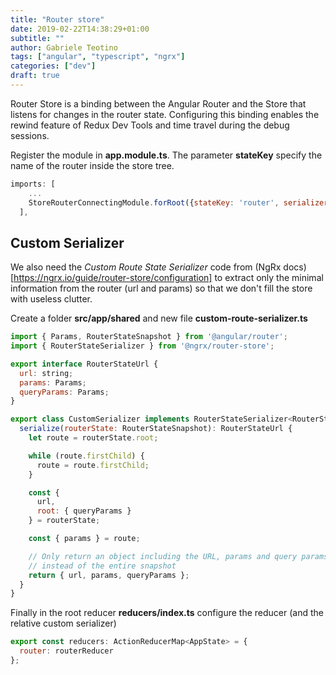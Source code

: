 ```yaml
---
title: "Router store"
date: 2019-02-22T14:38:29+01:00
subtitle: ""
author: Gabriele Teotino
tags: ["angular", "typescript", "ngrx"]
categories: ["dev"]
draft: true
---
```


Router Store is a binding between the Angular Router and the Store that listens for changes in the router state. Configuring this binding enables the rewind feature of Redux Dev Tools and time travel during the debug sessions.

<!--more-->

Register the module in **app.module.ts**. The parameter **stateKey** specify the name of the router inside the store tree.

```js
imports: [
    ...
    StoreRouterConnectingModule.forRoot({stateKey: 'router', serializer: CustomSerializer})
  ],
```

## Custom Serializer

We also need the *Custom Route State Serializer* code from (NgRx docs)[https://ngrx.io/guide/router-store/configuration] to extract only the minimal information from the router (url and params) so that we don't fill the store with useless clutter.

Create a folder **src/app/shared** and new file **custom-route-serializer.ts**

```js
import { Params, RouterStateSnapshot } from '@angular/router';
import { RouterStateSerializer } from '@ngrx/router-store';

export interface RouterStateUrl {
  url: string;
  params: Params;
  queryParams: Params;
}

export class CustomSerializer implements RouterStateSerializer<RouterStateUrl> {
  serialize(routerState: RouterStateSnapshot): RouterStateUrl {
    let route = routerState.root;

    while (route.firstChild) {
      route = route.firstChild;
    }

    const {
      url,
      root: { queryParams }
    } = routerState;

    const { params } = route;

    // Only return an object including the URL, params and query params
    // instead of the entire snapshot
    return { url, params, queryParams };
  }
}
```

Finally in the root reducer **reducers/index.ts** configure the reducer (and the relative custom serializer)

```js
export const reducers: ActionReducerMap<AppState> = {
  router: routerReducer
};
```
